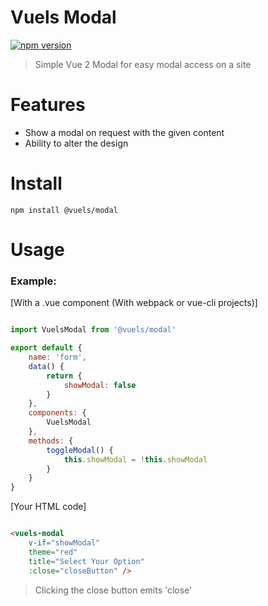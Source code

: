 # Vuels Modal
[![npm version](https://badge.fury.io/js/%40vuels%2Fmodal.svg)](https://badge.fury.io/js/%40vuels%2Fmodal)

> Simple Vue 2 Modal for easy modal access on a site

# Features

- Show a modal on request with the given content
- Ability to alter the design

# Install

```npm install @vuels/modal```

# Usage

### Example:

[With a .vue component (With webpack or vue-cli projects)]
```js

import VuelsModal from '@vuels/modal'

export default {
	name: 'form',
	data() {
		return {
			showModal: false
		}
	},
	components: {	
		VuelsModal
    },
	methods: {
		toggleModal() {
			this.showModal = !this.showModal
		}
	}
}

```


[Your HTML code]
```html

<vuels-modal
	v-if="showModal"
	theme="red"
	title="Select Your Option"
	:close="closeButton" />

```
> Clicking the close button emits 'close'

